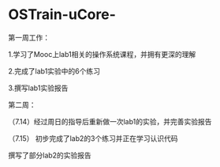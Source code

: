 # OSTrain-uCore-
第一周工作：

1.学习了Mooc上lab1相关的操作系统课程，并拥有更深的理解

2.完成了lab1实验中的6个练习

3.撰写lab1实验报告

第二周：

（7.14）经过周日的指导后重新做一次lab1的实验，并完善实验报告

（7.15）
初步完成了lab2的3个练习并正在学习认识代码

撰写了部分lab2的实验报告

